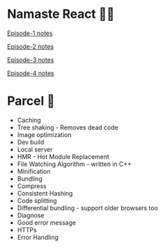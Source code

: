 # Namaste React 🙏🏻

[Episode-1 notes](https://docs.google.com/document/d/11--oprPYzNz5DFEbmqpkL-ipW-ehHTBd/edit?usp=drive_link&ouid=115259898732327540831&rtpof=true&sd=true)

[Episode-2 notes](https://docs.google.com/document/d/11BpQyp0df37MC_mVZS_C02Ys3D545PgI/edit?usp=drive_link&ouid=115259898732327540831&rtpof=true&sd=true)

[Episode-3 notes](https://docs.google.com/document/d/12GWC6wlkb0x0cCE3O6OrbGynlizTzAFo/edit?usp=drive_link&ouid=115259898732327540831&rtpof=true&sd=true)

[Episode-4 notes](https://docs.google.com/document/d/12ShxmR0b0AzjwnK01uzFNgw0EcmxHBMz/edit?usp=drive_link&ouid=115259898732327540831&rtpof=true&sd=true)

# Parcel 🚀
- Caching
- Tree shaking - Removes dead code
- Image optimization
- Dev build
- Local server
- HMR - Hot Module Replacement
- File Watching Algorithm - written in C++
- Minification
- Bundling
- Compress
- Consistent Hashing
- Code splitting
- Differential bundling - support older browsers too
- Diagnose
- Good error message
- HTTPs
- Error Handling
